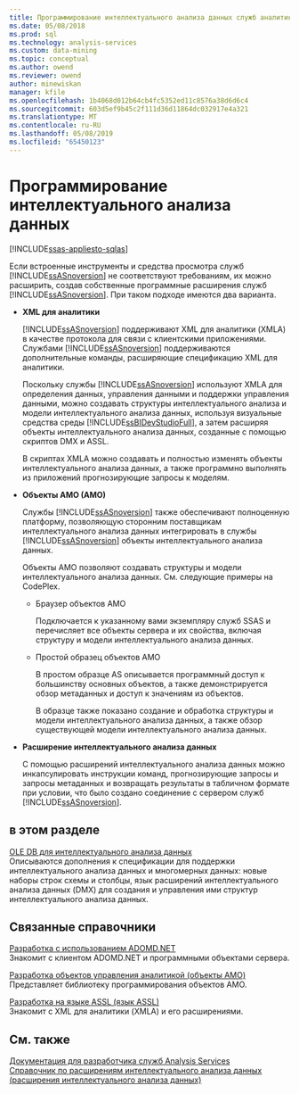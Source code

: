 ```yaml
---
title: Программирование интеллектуального анализа данных служб аналитики | Документация Майкрософт
ms.date: 05/08/2018
ms.prod: sql
ms.technology: analysis-services
ms.custom: data-mining
ms.topic: conceptual
ms.author: owend
ms.reviewer: owend
author: minewiskan
manager: kfile
ms.openlocfilehash: 1b4068d012b64cb4fc5352ed11c8576a38d6d6c4
ms.sourcegitcommit: 603d5ef9b45c2f111d36d11864dc032917e4a321
ms.translationtype: MT
ms.contentlocale: ru-RU
ms.lasthandoff: 05/08/2019
ms.locfileid: "65450123"
---
```

# <a name="data-mining-programming"></a>Программирование интеллектуального анализа данных
[!INCLUDE[ssas-appliesto-sqlas](../../includes/ssas-appliesto-sqlas.md)]

  Если встроенные инструменты и средства просмотра служб [!INCLUDE[ssASnoversion](../../includes/ssasnoversion-md.md)] не соответствуют требованиям, их можно расширить, создав собственные программные расширения служб [!INCLUDE[ssASnoversion](../../includes/ssasnoversion-md.md)]. При таком подходе имеются два варианта.  
  
-   **XML для аналитики**  
  
     [!INCLUDE[ssASnoversion](../../includes/ssasnoversion-md.md)] поддерживают XML для аналитики (XMLA) в качестве протокола для связи с клиентскими приложениями. Службами [!INCLUDE[ssASnoversion](../../includes/ssasnoversion-md.md)] поддерживаются дополнительные команды, расширяющие спецификацию XML для аналитики.  
  
     Поскольку службы [!INCLUDE[ssASnoversion](../../includes/ssasnoversion-md.md)] используют XMLA для определения данных, управления данными и поддержки управления данными, можно создавать структуры интеллектуального анализа и модели интеллектуального анализа данных, используя визуальные средства среды [!INCLUDE[ssBIDevStudioFull](../../includes/ssbidevstudiofull-md.md)], а затем расширяя объекты интеллектуального анализа данных, созданные с помощью скриптов DMX и ASSL.  
  
     В скриптах XMLA можно создавать и полностью изменять объекты интеллектуального анализа данных, а также программно выполнять из приложений прогнозирующие запросы к моделям.  
  
-   **Объекты AMO (AMO)**  
  
     Службы [!INCLUDE[ssASnoversion](../../includes/ssasnoversion-md.md)] также обеспечивают полноценную платформу, позволяющую сторонним поставщикам интеллектуального анализа данных интегрировать в службы [!INCLUDE[ssASnoversion](../../includes/ssasnoversion-md.md)] объекты интеллектуального анализа данных.  
  
     Объекты AMO позволяют создавать структуры и модели интеллектуального анализа данных. См. следующие примеры на CodePlex.  
  
    -   Браузер объектов AMO  
  
         Подключается к указанному вами экземпляру служб SSAS и перечисляет все объекты сервера и их свойства, включая структуру и модели интеллектуального анализа данных.  
  
    -   Простой образец объектов AMO  
  
         В простом образце AS описывается программный доступ к большинству основных объектов, а также демонстрируется обзор метаданных и доступ к значениям из объектов.  
  
         В образце также показано создание и обработка структуры и модели интеллектуального анализа данных, а также обзор существующей модели интеллектуального анализа данных.  
  
-   **Расширение интеллектуального анализа данных**  
  
     С помощью расширений интеллектуального анализа данных можно инкапсулировать инструкции команд, прогнозирующие запросы и запросы метаданных и возвращать результаты в табличном формате при условии, что было создано соединение с сервером служб [!INCLUDE[ssASnoversion](../../includes/ssasnoversion-md.md)].  
  
## <a name="in-this-section"></a>в этом разделе  
 [OLE DB для интеллектуального анализа данных](data-mining-programming-ole-db.md)  
 Описываются дополнения к спецификации для поддержки интеллектуального анализа данных и многомерных данных: новые наборы строк схемы и столбцы, язык расширений интеллектуального анализа данных (DMX) для создания и управления ими структур интеллектуального анализа данных.  
  
## <a name="related-reference"></a>Связанные справочники  
 [Разработка с использованием ADOMD.NET](https://docs.microsoft.com/bi-reference/adomd/developing-with-adomd-net)  
 Знакомит с клиентом ADOMD.NET и программными объектами сервера.  
  
 [Разработка объектов управления аналитикой (объекты AMO)](https://docs.microsoft.com/bi-reference/amo/developing-with-analysis-management-objects-amo)  
 Представляет библиотеку программирования объектов AMO.  
  
 [Разработка на языке ASSL (язык ASSL)](https://docs.microsoft.com/bi-reference/assl/analysis-services-scripting-language-assl-for-xmla)  
 Знакомит с XML для аналитики (XMLA) и его расширениями.  
  
## <a name="see-also"></a>См. также  
 [Документация для разработчика служб Analysis Services](../analysis-services-developer-documentation.md)   
 [Справочник по расширениям интеллектуального анализа данных (расширения интеллектуального анализа данных)](../../dmx/data-mining-extensions-dmx-reference.md)  
  
  
